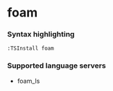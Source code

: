 # foam

### Syntax highlighting

```vim
:TSInstall foam
```

### Supported language servers

- foam_ls
